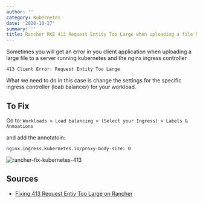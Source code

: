```yaml
---
author: ''
category: Kubernetes
date: '2020-10-27'
summary: ''
title: Rancher RKE 413 Request Entity Too Large when uploading a file Nginx controller
---
```


Sometimes you will get an error in you client application when uploading a large file to a server running kubernetes and the nginx ingress controller

    413 Client Error: Request Entity Too Large

What we need to do in this case is change the settings for the specific ingress controller (loab balancer) for your workload.

## To Fix

Go to: `Workloads > Load balancing > (Select your Ingress) > Labels & Annoations`

and add the annotatoin:

    nginx.ingress.kubernetes.io/proxy-body-size: 0

![rancher-fix-kubernetes-413](/img/kubernetes/rancher-annotation-nginx-413.png)

## Sources

* [Fixing 413 Request Entiy Too Large on Rancher](https://github.com/rancher/rancher/issues/14323)
